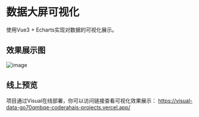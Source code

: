 # 数据大屏可视化

使用Vue3 + Echarts实现对数据的可视化展示。

## 效果展示图

![image](https://github.com/coderAHai/visual-data/assets/153601898/c61b12c3-391a-44bf-b9ce-0b4f8b044cb5)

## 线上预览

项目通过Visual在线部署，你可以访问链接查看可视化效果展示：
https://visual-data-go70qmbqe-coderahais-projects.vercel.app/
